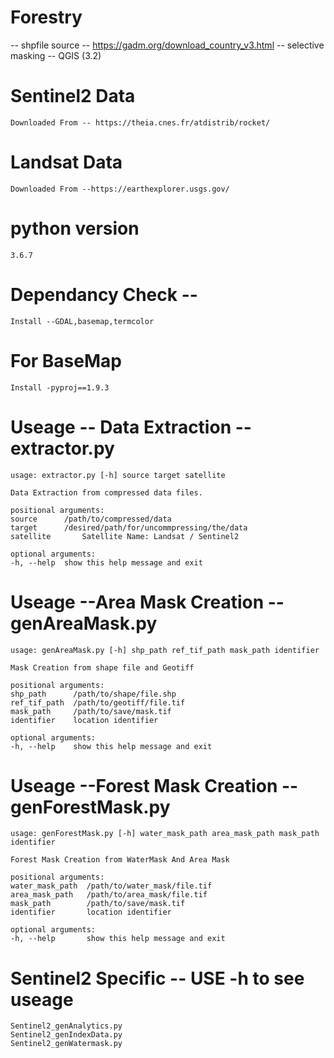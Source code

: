 # Forestry 
  -- shpfile source -- https://gadm.org/download_country_v3.html
  -- selective masking -- QGIS (3.2)  

# Sentinel2 Data 
    Downloaded From -- https://theia.cnes.fr/atdistrib/rocket/
# Landsat Data  
    Downloaded From --https://earthexplorer.usgs.gov/

# python version 
    3.6.7

# Dependancy Check -- 
    Install --GDAL,basemap,termcolor
# For BaseMap
    Install -pyproj==1.9.3
# Useage -- Data Extraction -- extractor.py
    usage: extractor.py [-h] source target satellite

    Data Extraction from compressed data files.

    positional arguments:  
    source      /path/to/compressed/data
    target      /desired/path/for/uncommpressing/the/data
    satellite       Satellite Name: Landsat / Sentinel2

    optional arguments:
    -h, --help  show this help message and exit

# Useage --Area Mask Creation -- genAreaMask.py  

    usage: genAreaMask.py [-h] shp_path ref_tif_path mask_path identifier  

    Mask Creation from shape file and Geotiff  

    positional arguments:  
    shp_path      /path/to/shape/file.shp  
    ref_tif_path  /path/to/geotiff/file.tif  
    mask_path     /path/to/save/mask.tif  
    identifier    location identifier  

    optional arguments:  
    -h, --help    show this help message and exit  

# Useage --Forest Mask Creation -- genForestMask.py 
    usage: genForestMask.py [-h] water_mask_path area_mask_path mask_path identifier  

    Forest Mask Creation from WaterMask And Area Mask  

    positional arguments:  
    water_mask_path  /path/to/water_mask/file.tif  
    area_mask_path   /path/to/area_mask/file.tif  
    mask_path        /path/to/save/mask.tif  
    identifier       location identifier  

    optional arguments:  
    -h, --help       show this help message and exit  
# Sentinel2 Specific -- USE -h to see useage 
    Sentinel2_genAnalytics.py  
    Sentinel2_genIndexData.py  
    Sentinel2_genWatermask.py   
